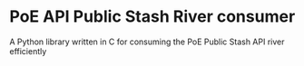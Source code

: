 # PoE API Public Stash River consumer

A Python library written in C for consuming the PoE Public Stash API river efficiently
